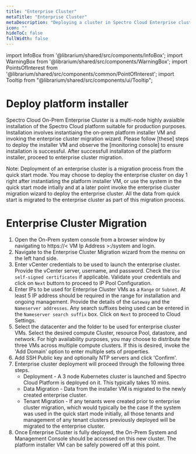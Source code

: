 ```yaml
---
title: "Enterprise Cluster"
metaTitle: "Enterprise Cluster"
metaDescription: "Deploying a cluster in Spectro Cloud Enterprise cluster."
icon: ""
hideToC: false
fullWidth: false
---
```


import InfoBox from '@librarium/shared/src/components/InfoBox';
import WarningBox from '@librarium/shared/src/components/WarningBox';
import PointsOfInterest from '@librarium/shared/src/components/common/PointOfInterest';
import Tooltip from "@librarium/shared/src/components/ui/Tooltip";

# Deploy platform installer

Spectro Cloud On-Prem Enterprise Cluster is a multi-node highly avaialble installation of the Spectro Cloud platform suitable for production purposes. Installation involves instantiaing the on-prem platform installer VM and invoking the enterprise cluster migration wizard. Please follow [these] steps to deploy the installer VM and observe the [monitoring console] to ensure installation is successful. After successfull installaton of the platform installer, proceed to enterprise cluster migration. 

Note: Deployment of an enterprise cluster is a migration process from the quick start mode. You may choose to deploy the enterprise cluster on day 1 right after instantiating the platform installer VM, or use the system in the quick start mode intially and at a later point invoke the enterprise cluster migration wizard to deploy the enterprise cluster. All the data from quick start is migrated to the enterprise cluster as part of this migration process. 


# Enterprise Cluster Migration

1. Open the On-Prem system console from a browser window by navigating to https://< VM Ip Address >:/system and login. 
2. Navigate to the Enterprise Cluster Migration wizard from the mennu on the left hand side. 
3. Enter vCenter credentials to be used to launch the enterprise cluster. Provide the vCenter server, username, and password. Check the `Use self-signed certificates` if applicable. Validate your credentials and click on `Next` buttorn to proceed to IP Pool Configuration.
4. Enter IPs to be used for Enterprise Cluster VMs as a `Range` or `Subnet`. At least 5 IP address should be required in the range for installation and ongoing management. Provide the details of the `Gateway` and the `Nameserver addresses`. Any search suffixes being used can be entered in the `Nameserver search suffix` box. Click on `Next` to proceed to Cloud Settings.
4. Select the datacenter and the folder to be used for enterprise cluster VMs. Select the desired compute Cluster, resource Pool, datastore, and network. For high availability purposes, you may choose to distribute the three VMs across multiple compute clusters. If this is desired, invoke the 'Add Domain' option to enter multiple sets of properties. 
5. Add SSH Public key and optionally NTP servers and click 'Confirm'.
6. Enterprise cluster deployment will proceed through the following three steps. 
   * Deployment - A 3 node Kubernetes cluster is launched and Spectro Cloud Platform is deployed on it. This typically takes 10 mins. 
   * Data Migration - Data from the installer VM is migrated to the newly created enterprise cluster. 
   * Tenant Migration - If any tenants were created prior to enterprise cluster migration, which would typically be the case if the system was used in the quick start mode initially, all those tenants and management of any tenant clusters previously deployed will be migrated to the enterprise cluster. 
7. Once Enterprise Cluster is fully deployed, the On-Prem System and Management Console should be accessed on this new cluster. The platform installer VM can be safely powered off at this point. 
